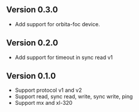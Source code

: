 ## Version 0.3.0

- Add support for orbita-foc device.

## Version 0.2.0

- Add support for timeout in sync read v1

## Version 0.1.0

- Support protocol v1 and v2
- Support read, sync read, write, sync write, ping
- Support mx and xl-320
